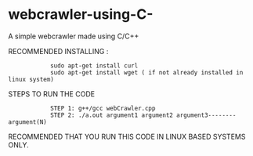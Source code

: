 # webcrawler-using-C-
A simple webcrawler made using C/C++

RECOMMENDED INSTALLING : 

                sudo apt-get install curl
                sudo apt-get install wget ( if not already installed in linux system)

STEPS TO RUN THE CODE

                STEP 1: g++/gcc webCrawler.cpp
                STEP 2: ./a.out argument1 argument2 argument3--------argument(N)
   
   
   RECOMMENDED THAT YOU RUN THIS CODE IN LINUX BASED SYSTEMS ONLY.
 
